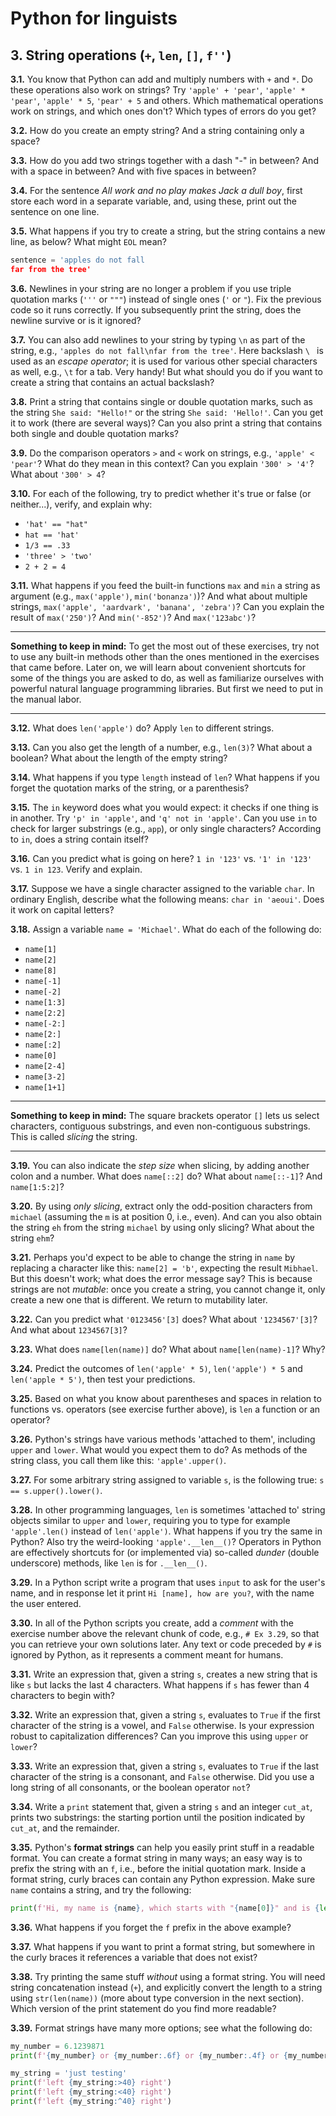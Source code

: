 # Python for linguists


## 3. String operations (`+`, `len`, `[]`, `f''`)

**3.1.** You know that Python can add and multiply numbers with `+` and `*`. Do these operations also work on strings? Try `'apple' + 'pear'`, `'apple' * 'pear'`, `'apple' * 5`, `'pear' + 5` and others. Which mathematical operations work on strings, and which ones don't? Which types of errors do you get?

**3.2.** How do you create an empty string? And a string containing only a space?

**3.3.** How do you add two strings together with a dash "-" in between? And with a space in between? And with five spaces in between?

**3.4.** For the sentence _All work and no play makes Jack a dull boy_, first store each word in a separate variable, and, using these, print out the sentence on one line.

**3.5.** What happens if you try to create a string, but the string contains a new line, as below? What might `EOL` mean?

```python
sentence = 'apples do not fall
far from the tree'
```


**3.6.** Newlines in your string are no longer a problem if you use triple quotation marks (`'''` or `"""`) instead of single ones (`'` or `"`). Fix the previous code so it runs correctly. If you subsequently print the string, does the newline survive or is it ignored?

**3.7.** You can also add newlines to your string by typing `\n` as part of the string, e.g., `'apples do not fall\nfar from the tree'`. Here backslash `\ ` is used as an _escape operator_; it is used for various other special characters as well, e.g., `\t` for a tab. Very handy! But what should you do if you want to create a string that contains an actual backslash?

**3.8.** Print a string that contains single or double quotation marks, such as the string `She said: "Hello!"` or the string `She said: 'Hello!'`. Can you get it to work (there are several ways)? Can you also print a string that contains both single and double quotation marks?

**3.9.** Do the comparison operators `>` and `<` work on strings, e.g., `'apple' < 'pear'`? What do they mean in this context? Can you explain `'300' > '4'`? What about `'300' > 4`?

**3.10.** For each of the following, try to predict whether it's true or false (or neither...), verify, and explain why: 
- `'hat' == "hat"` 
- `hat == 'hat'` 
- `1/3 == .33` 
- `'three' > 'two'` 
- `2 + 2 = 4`

**3.11.** What happens if you feed the built-in functions `max` and `min` a string as argument (e.g., `max('apple')`, `min('bonanza')`)? And what about multiple strings, `max('apple', 'aardvark', 'banana', 'zebra')`? Can you explain the result of `max('250')`? And `min('-852')`? And `max('123abc')`?

- - - - - -
**Something to keep in mind:** To get the most out of these exercises, try not to use any built-in methods other than the ones mentioned in the exercises that came before. Later on, we will learn about convenient shortcuts for some of the things you are asked to do, as well as familiarize ourselves with powerful natural language programming libraries. But first we need to put in the manual labor.
- - - - -

**3.12.** What does `len('apple')` do? Apply `len` to different strings.

**3.13.** Can you also get the length of a number, e.g., `len(3)`? What about a boolean? What about the length of the empty string?

**3.14.** What happens if you type `length` instead of `len`? What happens if you forget the quotation marks of the string, or a parenthesis?

**3.15.** The `in` keyword does what you would expect: it checks if one thing is in another. Try `'p' in 'apple'`, and `'q' not in 'apple'`. Can you use `in` to check for larger substrings (e.g., `app`), or only single characters? According to `in`, does a string contain itself?

**3.16.** Can you predict what is going on here? `1 in '123'` vs. `'1' in '123'` vs. `1 in 123`. Verify and explain.

**3.17.** Suppose we have a single character assigned to the variable `char`. In ordinary English, describe what the following means: `char in 'aeoui'`. Does it work on capital letters?

**3.18.** Assign a variable `name = 'Michael'`. What do each of the following do: 
- `name[1]` 
- `name[2]` 
- `name[8]` 
- `name[-1]` 
- `name[-2]` 
- `name[1:3]` 
- `name[2:2]` 
- `name[-2:]` 
- `name[2:]` 
- `name[:2]` 
- `name[0]` 
- `name[2-4]` 
- `name[3-2]` 
- `name[1+1]`

- - - - - -
**Something to keep in mind:** The square brackets operator `[]` lets us select characters, contiguous substrings, and even non-contiguous substrings. This is called _slicing_ the string.
- - - - -

**3.19.** You can also indicate the _step size_ when slicing, by adding another colon and a number. What does `name[::2]` do? What about `name[::-1]`? And `name[1:5:2]`?

**3.20.** By using _only slicing_, extract only the odd-position characters from `michael` (assuming the `m` is at position 0, i.e., even). And can you also obtain the string `eh` from the string `michael` by using only slicing? What about the string `ehm`?

**3.21.** Perhaps you'd expect to be able to change the string in `name` by replacing a character like this: `name[2] = 'b'`, expecting the result `Mibhael`. But this doesn't work; what does the error message say? This is because strings are not _mutable_: once you create a string, you cannot change it, only create a new one that is different. We return to mutability later.

**3.22.** Can you predict what `'0123456'[3]` does? What about `'1234567'[3]`? And what about `1234567[3]`?

**3.23.** What does `name[len(name)]` do? What about `name[len(name)-1]`? Why?

**3.24.** Predict the outcomes of `len('apple' * 5)`, `len('apple') * 5` and `len('apple * 5')`, then test your predictions.

**3.25.** Based on what you know about parentheses and spaces in relation to functions vs. operators (see exercise further above), is `len` a function or an operator?

**3.26.** Python's strings have various methods 'attached to them', including `upper` and `lower`. What would you expect them to do? As methods of the string class, you call them like this: `'apple'.upper()`.

**3.27.** For some arbitrary string assigned to variable `s`, is the following true: `s == s.upper().lower()`.

**3.28.** In other programming languages, `len` is sometimes 'attached to' string objects similar to `upper` and `lower`, requiring you to type for example `'apple'.len()` instead of `len('apple')`. What happens if you try the same in Python? Also try the weird-looking `'apple'.__len__()`? Operators in Python are effectively shortcuts for (or implemented via) so-called _dunder_ (double underscore) methods, like `len` is for `.__len__()`.

**3.29.** In a Python script write a program that uses `input` to ask for the user's name, and in response let it print `Hi [name], how are you?`, with the name the user entered.

**3.30.** In all of the Python scripts you create, add a _comment_ with the exercise number above the relevant chunk of code, e.g., `# Ex 3.29`, so that you can retrieve your own solutions later. Any text or code preceded by `#` is ignored by Python, as it represents a comment meant for humans.

**3.31.** Write an expression that, given a string `s`, creates a new string that is like `s` but lacks the last 4 characters. What happens if `s` has fewer than 4 characters to begin with?

**3.32.** Write an expression that, given a string `s`, evaluates to `True` if the first character of the string is a vowel, and `False` otherwise. Is your expression robust to capitalization differences? Can you improve this using `upper` or `lower`?

**3.33.** Write an expression that, given a string `s`, evaluates to `True` if the last character of the string is a consonant, and `False` otherwise. Did you use a long string of all consonants, or the boolean operator `not`?

**3.34.** Write a `print` statement that, given a string `s` and an integer `cut_at`, prints two substrings: the starting portion until the position indicated by `cut_at`, and the remainder.

**3.35.** Python's **format strings** can help you easily print stuff in a readable format. You can create a format string in many ways; an easy way is to prefix the string with an `f`, i.e., before the initial quotation mark. Inside a format string, curly braces can contain any Python expression. Make sure `name` contains a string, and try the following:

```python
print(f'Hi, my name is {name}, which starts with "{name[0]}" and is {len(name)} characters long!')
```


**3.36.** What happens if you forget the `f` prefix in the above example?

**3.37.** What happens if you want to print a format string, but somewhere in the curly braces it references a variable that does not exist?

**3.38.** Try printing the same stuff _without_ using a format string. You will need string concatenation instead (`+`), and explicitly convert the length to a string using `str(len(name))` (more about type conversion in the next section). Which version of the print statement do you find more readable?

**3.39.** Format strings have many more options; see what the following do:

```python
my_number = 6.1239871
print(f'{my_number} or {my_number:.6f} or {my_number:.4f} or {my_number:.2f}')

my_string = 'just testing'
print(f'left {my_string:>40} right')
print(f'left {my_string:<40} right')
print(f'left {my_string:^40} right')
```


